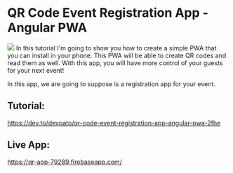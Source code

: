 # QR Code Event Registration App - Angular PWA
<img src="https://thepracticaldev.s3.amazonaws.com/i/5ndxi8aukjrw09ot2o8t.png" />
In this tutorial I'm going to show you how to create a simple PWA that you can install in your phone. This PWA will be able to create QR codes and read them as well. With this app, you will have more control of your guests for your next event! 


In this app, we are going to suppose is a registration app for your event.

## Tutorial:
https://dev.to/devpato/qr-code-event-registration-app-angular-pwa-2fhe

## Live App:
https://qr-app-79289.firebaseapp.com/
